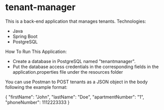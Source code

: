 # tenant-manager
This is a back-end application that manages tenants.
Technologies:
- Java
- Spring Boot
- PostgreSQL

How To Run This Application:
- Create a database in PostgreSQL named "tenantmanager".
- Put the database access credentials in the corresponding fields
  in the application.properties file under the resources folder

You can use Postman to POST tenants as a JSON object in the body following the example format:

{
    "firstName": "John",
    "lastName": "Doe",
    "apartmentNumber": "1",
    "phoneNumber": 1112223333
}


